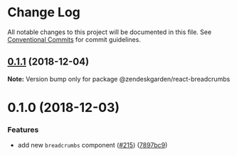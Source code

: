# Change Log

All notable changes to this project will be documented in this file.
See [Conventional Commits](https://conventionalcommits.org) for commit guidelines.

## [0.1.1](https://github.com/zendeskgarden/react-components/compare/@zendeskgarden/react-breadcrumbs@0.1.0...@zendeskgarden/react-breadcrumbs@0.1.1) (2018-12-04)

**Note:** Version bump only for package @zendeskgarden/react-breadcrumbs





# 0.1.0 (2018-12-03)


### Features

* add new `breadcrumbs` component ([#215](https://github.com/zendeskgarden/react-components/issues/215)) ([7897bc9](https://github.com/zendeskgarden/react-components/commit/7897bc9))
